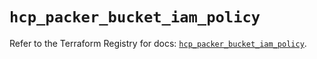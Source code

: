 # `hcp_packer_bucket_iam_policy`

Refer to the Terraform Registry for docs: [`hcp_packer_bucket_iam_policy`](https://registry.terraform.io/providers/hashicorp/hcp/0.95.1/docs/resources/packer_bucket_iam_policy).
